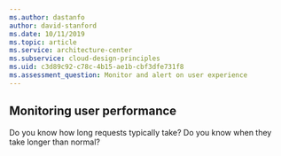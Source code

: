 ```yaml
---
ms.author: dastanfo
author: david-stanford
ms.date: 10/11/2019
ms.topic: article
ms.service: architecture-center
ms.subservice: cloud-design-principles
ms.uid: c3d89c92-c78c-4b15-ae1b-cbf3dfe731f8
ms.assessment_question: Monitor and alert on user experience
---
```

## Monitoring user performance

Do you know how long requests typically take?  Do you know when they take longer than normal?
